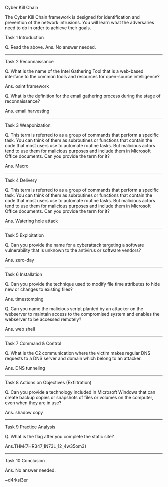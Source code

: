 Cyber Kill Chain

The Cyber Kill Chain framework is designed for identification and prevention of the network intrusions. You will learn what the adversaries need to do in order to achieve their goals.

Task 1 Introduction

Q. Read the above.
Ans. No answer needed.

------------------------------------------------------------------------------------------------------------------------------
Task 2 Reconnaissance

Q. What is the name of the Intel Gathering Tool that is a web-based interface to the common tools and resources for open-source intelligence?

Ans. osint framework

Q. What is the definition for the email gathering process during the stage of reconnaissance?

Ans. email harvesting

------------------------------------------------------------------------------------------------------------------------------
Task 3 Weaponization

Q. This term is referred to as a group of commands that perform a specific task. You can think of them as subroutines or functions that contain the code that most users use to automate routine tasks. But malicious actors tend to use them for malicious purposes and include them in Microsoft Office documents. Can you provide the term for it?

Ans. Macro

------------------------------------------------------------------------------------------------------------------------------
Task 4 Delivery

Q. This term is referred to as a group of commands that perform a specific task. You can think of them as subroutines or functions that contain the code that most users use to automate routine tasks. But malicious actors tend to use them for malicious purposes and include them in Microsoft Office documents. Can you provide the term for it?

Ans. Watering hole attack

------------------------------------------------------------------------------------------------------------------------------
Task 5 Exploitation

Q. Can you provide the name for a cyberattack targeting a software vulnerability that is unknown to the antivirus or software vendors?

Ans. zero-day

------------------------------------------------------------------------------------------------------------------------------
Task 6 Installation

Q. Can you provide the technique used to modify file time attributes to hide new or changes to existing files?

Ans. timestomping

Q. Can you name the malicious script planted by an attacker on the webserver to maintain access to the compromised system and enables the webserver to be accessed remotely?

Ans. web shell

------------------------------------------------------------------------------------------------------------------------------
Task 7 Command & Control

Q. What is the C2 communication where the victim makes regular DNS requests to a DNS server and domain which belong to an attacker.

Ans. DNS tunneling

------------------------------------------------------------------------------------------------------------------------------
Task 8 Actions on Objectives (Exfiltration)

Q. Can you provide a technology included in Microsoft Windows that can create backup copies or snapshots of files or volumes on the computer, even when they are in use?

Ans. shadow copy

------------------------------------------------------------------------------------------------------------------------------
Task 9 Practice Analysis 

Q. What is the flag after you complete the static site?

Ans.THM{7HR347_1N73L_12_4w35om3}

------------------------------------------------------------------------------------------------------------------------------
Task 10 Conclusion

Ans. No answer needed.

~d4rksi3er
